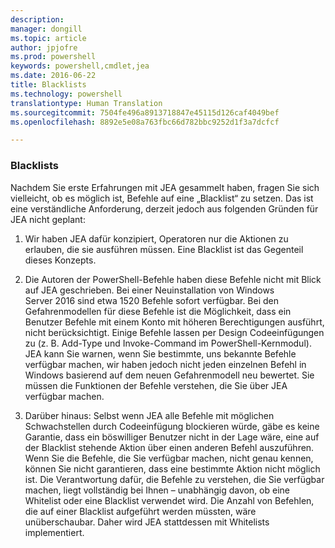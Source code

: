 ```yaml
---
description: 
manager: dongill
ms.topic: article
author: jpjofre
ms.prod: powershell
keywords: powershell,cmdlet,jea
ms.date: 2016-06-22
title: Blacklists
ms.technology: powershell
translationtype: Human Translation
ms.sourcegitcommit: 7504fe496a8913718847e45115d126caf4049bef
ms.openlocfilehash: 8892e5e08a763fbc66d782bbc9252d1f3a7dcfcf

---
```


### Blacklists
Nachdem Sie erste Erfahrungen mit JEA gesammelt haben, fragen Sie sich vielleicht, ob es möglich ist, Befehle auf eine „Blacklist“ zu setzen.
Das ist eine verständliche Anforderung, derzeit jedoch aus folgenden Gründen für JEA nicht geplant:

1.  Wir haben JEA dafür konzipiert, Operatoren nur die Aktionen zu erlauben, die sie ausführen müssen.
Eine Blacklist ist das Gegenteil dieses Konzepts.

2.  Die Autoren der PowerShell-Befehle haben diese Befehle nicht mit Blick auf JEA geschrieben.
Bei einer Neuinstallation von Windows Server 2016 sind etwa 1520 Befehle sofort verfügbar.
Bei den Gefahrenmodellen für diese Befehle ist die Möglichkeit, dass ein Benutzer Befehle mit einem Konto mit höheren Berechtigungen ausführt, nicht berücksichtigt.
Einige Befehle lassen per Design Codeeinfügungen zu (z. B. Add-Type und Invoke-Command im PowerShell-Kernmodul).
JEA kann Sie warnen, wenn Sie bestimmte, uns bekannte Befehle verfügbar machen, wir haben jedoch nicht jeden einzelnen Befehl in Windows basierend auf dem neuen Gefahrenmodell neu bewertet.
Sie müssen die Funktionen der Befehle verstehen, die Sie über JEA verfügbar machen.  

3.  Darüber hinaus: Selbst wenn JEA alle Befehle mit möglichen Schwachstellen durch Codeeinfügung blockieren würde, gäbe es keine Garantie, dass ein böswilliger Benutzer nicht in der Lage wäre, eine auf der Blacklist stehende Aktion über einen anderen Befehl auszuführen.
Wenn Sie die Befehle, die Sie verfügbar machen, nicht genau kennen, können Sie nicht garantieren, dass eine bestimmte Aktion nicht möglich ist.
Die Verantwortung dafür, die Befehle zu verstehen, die Sie verfügbar machen, liegt vollständig bei Ihnen – unabhängig davon, ob eine Whitelist oder eine Blacklist verwendet wird.
Die Anzahl von Befehlen, die auf einer Blacklist aufgeführt werden müssten, wäre unüberschaubar. Daher wird JEA stattdessen mit Whitelists implementiert.




<!--HONumber=Jul16_HO1-->


